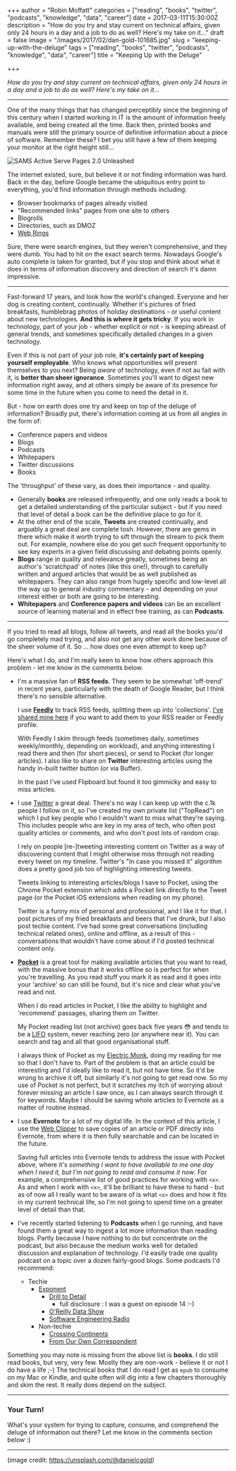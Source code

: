 +++
author = "Robin Moffatt"
categories = ["reading", "books", "twitter", "podcasts", "knowledge", "data", "career"]
date = 2017-03-11T15:30:00Z
description = "How do you try and stay current on technical affairs, given only 24 hours in a day and a job to do as well? Here's my take on it..."
draft = false
image = "/images/2017/02/dan-gold-101685.jpg"
slug = "keeping-up-with-the-deluge"
tags = ["reading", "books", "twitter", "podcasts", "knowledge", "data", "career"]
title = "Keeping Up with the Deluge"

+++

_How do you try and stay current on technical affairs, given only 24 hours in a day and a job to do as well? Here's my take on it..._

---

One of the many things that has changed perceptibly since the beginning of this century when I started working in IT is the amount of information freely available, and being created all the time. Back then, printed books and manuals were still the primary source of definitive information about a piece of software. Remember these? I bet you still have a few of them keeping your monitor at the right height still... 

![SAMS Active Serve Pages 2.0 Unleashed](https://images-na.ssl-images-amazon.com/images/I/51PDHEZZ65L.jpg)

The internet existed, sure, but believe it or not finding information was hard. 
Back in the day, before Google became the ubiquitous entry point to everything, you'd find information through methods including: 

* Browser bookmarks of pages already visited
* "Recommended links" pages from one site to others
* Blogrolls
* Directories, such as DMOZ
* [Web Rings](https://en.wikipedia.org/wiki/Webring)

Sure, there were search engines, but they weren't comprehensive, and they were dumb. You had to hit on the exact search terms. Nowadays Google's auto complete is taken for granted, but if you stop and think about what it does in terms of information discovery and direction of search it's damn impressive. 

---

Fast-forward 17 years, and look how the world's changed. Everyone and her dog is creating content, continually. Whether it's pictures of fried breakfasts, humblebrag photos of holiday destinations - or useful content about new technologies. **And this is where it gets tricky**. If you work in technology, part of your job - whether explicit or not - is keeping abreast of general trends, and sometimes specifically detailed changes in a given technology. 

Even if this is not part of your job role, **it's certainly part of keeping yourself employable**. Who knows what opportunities will present themselves to you next? Being _aware_ of technology, even if not au fait with it, is **better than sheer ignorance**. Sometimes you'll want to digest new information right away, and at others simply be aware of its presence for some time in the future when you come to need the detail in it.

But - how on earth does one try and keep on top of the deluge of information? Broadly put, there's information coming at us from all angles in the form of: 

* Conference papers and videos
* Blogs
* Podcasts
* Whitepapers
* Twitter discussions
* Books

The 'throughput' of these vary, as does their importance - and quality. 

* Generally **books** are released infrequently, and one only reads a book to get a detailed understanding of the particular subject - but if you need that level of detail a book can be the definitive place to go for it. 
* At the other end of the scale, **Tweets** are created continually, and arguably a great deal are complete tosh. However, there are gems in there which make it worth trying to sift through the stream to pick them out. For example, nowhere else do you get such frequent opportunity to see key experts in a given field discussing and debating points openly. 
* **Blogs** range in quality and relevance greatly, sometimes being an author's 'scratchpad' of notes (like this one!), through to carefully written and argued articles that would be as well published as whitepapers. They can also range from hugely specific and low-level all the way up to general industry commentary - and depending on your interest either or both are going to be interesting. 
* **Whitepapers** and **Conference papers and videos** can be an excellent source of learning material and in effect free training, as can **Podcasts**.

---


If you tried to read all blogs, follow all tweets, and read all the books you'd go completely mad trying, and also not get any other work done because of the sheer volume of it. So ... how does one even attempt to keep up? 

Here's what I do, and I'm really keen to know how others approach this problem - let me know in the comments below. 

* I'm a massive fan of **RSS feeds**. They seem to be somewhat 'off-trend' in recent years, particularly with the death of Google Reader, but I think there's no sensible alternative. 

    I use **[Feedly](http://feedly.com/)** to track RSS feeds, splitting them up into 'collections'. [I've shared mine here](http://feedly.com/rmoff/) if you want to add them to your RSS reader or Feedly profile. 

    With Feedly I skim through feeds (sometimes daily, sometimes weekly/monthly, depending on workload), and anything interesting I read there and then (for short pieces), or send to Pocket (for longer articles). I also like to share on **Twitter** interesting articles using the handy in-built twitter button (or via Buffer). 

    In the past I've used Flipboard but found it too gimmicky and easy to miss articles. 

* I use [Twitter](https://twitter.com/rmoff/) a great deal. There's no way I can keep up with the c.1k people I follow on it, so I've created my own private list ("TopRead") on which I put key people who I wouldn't want to miss what they're saying. This includes people who are key in my area of tech, who often post quality articles or comments, and who don't post lots of random crap. 

    I rely on people [re-]tweeting interesting content on Twitter as a way of discovering content that I might otherwise miss through not reading every tweet on my timeline. Twitter's "In case you missed it" algorithm does a pretty good job too of highlighting interesting tweets. 

    Tweets linking to interesting articles/blogs I save to Pocket, using the Chrome Pocket extension which adds a Pocket link directly to the Tweet page (or the Pocket iOS extensions when reading on my phone). 

    Twitter is a funny mix of personal and professional, and I like it for that. I post pictures of my fried breakfasts and beers that I've drunk, but I also post techie content. I've had some great conversations (including technical related ones), online and offline, as a result of this - conversations that wouldn't have come about if I'd posted technical content only. 

* **[Pocket](https://getpocket.com)** is a great tool for making available articles that you want to read, with the massive bonus that it works offline so is perfect for when you're travelling. As you read stuff you mark it as read and it goes into your 'archive' so can still be found, but it's nice and clear what you've read and not. 

    When I do read articles in Pocket, I like the ability to highlight and 'recommend' passages, sharing them on Twitter. 

    My Pocket reading list (not archive) goes back five years 😳 and tends to be a [LIFO](https://en.wikipedia.org/wiki/LIFO) system, never reaching zero (or anywhere near it). You can search and tag and all that good organisational stuff. 

    I always think of Pocket as my [Electric Monk](http://theelectricmonk.com/ElectricMonk.html), doing my reading for me so that I don't have to. Part of the problem is that an article could be interesting and I'd ideally like to read it, but not have time. So it'd be wrong to archive it off, but similarly it's not going to get read now. So my use of Pocket is not perfect, but it scratches my itch of worrying about forever missing an article I saw once, as I can always search through it for keywords. Maybe I should be saving whole articles to Evernote as a matter of routine instead. 

* I use **Evernote** for a lot of my digital life. In the context of this article, I use the [Web Clipper](https://evernote.com/webclipper/) to save copies of an article or PDF directly into Evernote, from where it is then fully searchable and can be located in the future. 

  Saving full articles into Evernote tends to address the issue with Pocket above, where it's *something I want to have available to me one day when I need it, but I'm not going to read and consume it *now**. For example, a comprehensive list of good practices for working with `<x>`. As and when I work with `<x>`, it'll be brilliant to have these to hand - but as of now all I really want to be aware of is what `<x>` does and how it fits in my current technical life, so I'm not going to spend time on a greater level of detail than that. 

* I've recently started listening to **Podcasts** when I go running, and have found them a great way to ingest a lot more information than reading blogs. Partly because I have nothing to do but concentrate on the podcast, but also because the medium works well for detailed discussion and explanation of technology. I'd easily trade one quality podcast on a topic over a dozen fairly-good blogs. Some podcasts I'd recommend: 

  * Techie
      * [Exponent](http://exponent.fm/)
        * [Drill to Detail](http://www.drilltodetail.com/)
            * full disclosure : I was a guest on episode 14 :-)
        * [O'Reilly Data Show](https://soundcloud.com/oreilly-radar/sets/the-oreilly-data-show-podcast)
        * [Software Engineering Radio](http://www.se-radio.net/category/episodes/)
    * Non-techie
        * [Crossing Continents](http://www.bbc.co.uk/programmes/b006qt55/episodes/downloads)
        * [From Our Own Correspondent](http://www.bbc.co.uk/programmes/p02nrtpm/episodes/downloads)

Something you may note is missing from the above list is **books**. I do still read books, but very, very few. Mostly they are non-work - believe it or not I do have a life ;-) 
The technical books that I do read I get as `epub` to consume on my Mac or Kindle, and quite often will dig into a few chapters thoroughly and skim the rest. It really does depend on the subject.

--- 

### Your Turn!

What's your system for trying to capture, consume, and comprehend the deluge of information out there? Let me know in the comments section below :)

---
(image credit: https://unsplash.com/@danielcgold)
